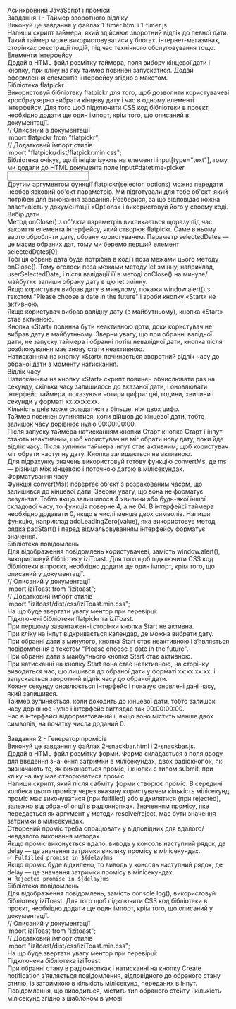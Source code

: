 Асинхронний JavaScript і проміси <br>
Завдання 1 - Таймер зворотного відліку <br>
Виконуй це завдання у файлах 1-timer.html і 1-timer.js. <br>
Напиши скрипт таймера, який здійснює зворотний відлік до певної дати. Такий таймер може використовуватися у блогах, інтернет-магазинах, сторінках реєстрації подій, під час технічного обслуговування тощо. <br>
Елементи інтерфейсу <br>
Додай в HTML файл розмітку таймера, поля вибору кінцевої дати і кнопку, при кліку на яку таймер повинен запускатися. Додай оформлення елементів інтерфейсу згідно з макетом. <br>
Бібліотека flatpickr <br>
Використовуй бібліотеку flatpickr для того, щоб дозволити користувачеві кросбраузерно вибрати кінцеву дату і час в одному елементі інтерфейсу. Для того щоб підключити CSS код бібліотеки в проєкт, необхідно додати ще один імпорт, крім того, що описаний в документації. <br>
// Описаний в документації <br>
import flatpickr from "flatpickr"; <br>
// Додатковий імпорт стилів <br>
import "flatpickr/dist/flatpickr.min.css"; <br>
Бібліотека очікує, що її ініціалізують на елементі input[type="text"], тому ми додали до HTML документа поле input#datetime-picker. <br>
<input type="text" id="datetime-picker" /> <br>
Другим аргументом функції flatpickr(selector, options) можна передати необов'язковий об'єкт параметрів. Ми підготували для тебе об'єкт, який потрібен для виконання завдання. Розберися, за що відповідає кожна властивість у документації «Options» і використовуй його у своєму коді. <br>
Вибір дати <br>
Метод onClose() з об'єкта параметрів викликається щоразу під час закриття елемента інтерфейсу, який створює flatpickr. Саме в ньому варто обробляти дату, обрану користувачем. Параметр selectedDates — це масив обраних дат, тому ми беремо перший елемент selectedDates[0]. <br>
Тобі ця обрана дата буде потрібна в коді і поза межами цього методу onClose(). Тому оголоси поза межами методу let змінну, наприклад, userSelectedDate, і після валідації її в методі onClose() на минуле/майбутнє запиши обрану дату в цю let змінну. <br>
    Якщо користувач вибрав дату в минулому, покажи window.alert() з текстом "Please choose a date in the future" і зроби кнопку «Start» не активною. <br>
    Якщо користувач вибрав валідну дату (в майбутньому), кнопка «Start» стає активною. <br>
    Кнопка «Start» повинна бути неактивною доти, доки користувач не вибрав дату в майбутньому. Зверни увагу, що при обранні валідної дати, не запуску таймера і обранні потім невалідної дати, кнопка після розблокування має знову стати неактивною. <br>
    Натисканням на кнопку «Start» починається зворотний відлік часу до обраної дати з моменту натискання. <br>
Відлік часу <br>
Натисканням на кнопку «Start» скрипт повинен обчислювати раз на секунду, скільки часу залишилось до вказаної дати, і оновлювати інтерфейс таймера, показуючи чотири цифри: дні, години, хвилини і секунди у форматі xx:xx:xx:xx. <br>
    Кількість днів може складатися з більше, ніж двох цифр. <br>
    Таймер повинен зупинятися, коли дійшов до кінцевої дати, тобто залишок часу дорівнює нулю 00:00:00:00. <br>
Після запуску таймера натисканням кнопки Старт кнопка Старт і інпут стають неактивним, щоб користувач не міг обрати нову дату, поки йде відлік часу. Після зупинки таймера інпут стає активним, щоб користувач міг обрати наступну дату. Кнопка залишається не активною. <br>
Для підрахунку значень використовуй готову функцію convertMs, де ms — різниця між кінцевою і поточною датою в мілісекундах. <br>
Форматування часу <br>
Функція convertMs() повертає об'єкт з розрахованим часом, що залишився до кінцевої дати. Зверни увагу, що вона не форматує результат. Тобто якщо залишилося 4 хвилини або будь-якої іншої складової часу, то функція поверне 4, а не 04. В інтерфейсі таймера необхідно додавати 0, якщо в числі менше двох символів. Напиши функцію, наприклад addLeadingZero(value), яка використовує метод рядка padStart() і перед відмальовуванням інтерфейсу форматує значення. <br>
Бібліотека повідомлень <br>
Для відображення повідомлень користувачеві, замість window.alert(), використовуй бібліотеку iziToast. Для того щоб підключити CSS код бібліотеки в проєкт, необхідно додати ще один імпорт, крім того, що описаний у документації. <br>
// Описаний у документації <br>
import iziToast from "izitoast"; <br>
// Додатковий імпорт стилів <br>
import "izitoast/dist/css/iziToast.min.css"; <br>
На що буде звертати увагу ментор при перевірці: <br>
    Підключені бібліотеки flatpickr та iziToast. <br>
    При першому завантаженні сторінки кнопка Start не активна. <br>
    При кліку на інпут відкривається календар, де можна вибрати дату. <br>
    При обранні дати з минулого, кнопка Start стає неактивною і з’являється повідомлення з текстом "Please choose a date in the future". <br>
    При обранні дати з майбутнього кнопка Start стає активною. <br>
    При натисканні на кнопку Start вона стає неактивною, на сторінку виводиться час, що лишився до обраної дати у форматі xx:xx:xx:xx, і запускається зворотний відлік часу до обраної дати. <br>
    Кожну секунду оновлюється інтерфейс і показує оновлені дані часу, який залишився. <br>
    Таймер зупиняється, коли доходить до кінцевої дати, тобто залишок часу дорівнює нулю і інтерфейс виглядає так 00:00:00:00. <br>
    Час в інтерфейсі відформатований і, якщо воно містить менше двох символів, на початку числа доданий 0. <br>
 <br>
Завдання 2 - Генератор промісів <br>
Виконуй це завдання у файлах 2-snackbar.html і 2-snackbar.js. <br>
Додай в HTML файл розмітку форми. Форма складається з поля вводу для введення значення затримки в мілісекундах, двох радіокнопок, які визначають те, як виконається проміс, і кнопки з типом submit, при кліку на яку має створюватися проміс. <br>
Напиши скрипт, який після сабміту форми створює проміс. В середині колбека цього промісу через вказану користувачем кількість мілісекунд проміс має виконуватися (при fulfilled) або відхилятися (при rejected), залежно від обраної опції в радіокнопках. Значенням промісу, яке передається як аргумент у методи resolve/reject, має бути значення затримки в мілісекундах. <br>
Створений проміс треба опрацювати у відповідних для вдалого/невдалого виконання методах. <br>
Якщо проміс виконується вдало, виводь у консоль наступний рядок, де delay — це значення затримки виклику промісу в мілісекундах. <br>
`✅ Fulfilled promise in ${delay}ms` <br>
Якщо проміс буде відхилено, то виводь у консоль наступний рядок, де delay — це значення затримки промісу в мілісекундах. <br>
`❌ Rejected promise in ${delay}ms` <br>
Бібліотека повідомлень <br>
Для відображення повідомлень, замість console.log(), використовуй бібліотеку iziToast. Для того щоб підключити CSS код бібліотеки в проєкт, необхідно додати ще один імпорт, крім того, що описаний у документації. <br>
// Описаний у документації <br>
import iziToast from "izitoast"; <br>
// Додатковий імпорт стилів <br>
import "izitoast/dist/css/iziToast.min.css"; <br>
На що буде звертати увагу ментор при перевірці: <br>
    Підключена бібліотека iziToast. <br>
    При обранні стану в радіокнопках і натисканні на кнопку Create notification з’являється повідомлення, відповідного до обраного стану стилю, із затримкою в кількість мілісекунд, переданих в інпут. <br>
    Повідомлення, що виводиться, містить тип обраного стейту і кількість мілісекунд згідно з шаблоном в умові. <br>

